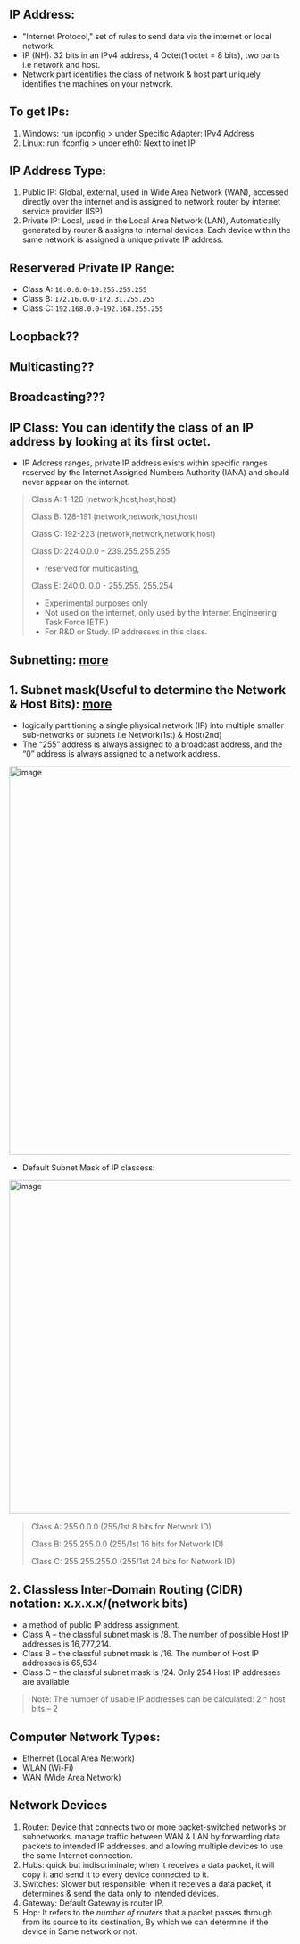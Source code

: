 ## IP Address:
- "Internet Protocol," set of rules to send data via the internet or local network.
- IP (NH): 32 bits in an IPv4 address, 4 Octet(1 octet = 8 bits), two parts i.e network and host.
- Network part identifies the class of network & host part uniquely identifies the machines on your network.

## To get IPs:
1. Windows: run ipconfig > under Specific Adapter: IPv4 Address
2. Linux: run ifconfig > under eth0: Next to inet IP

## IP Address Type:
1. Public IP: Global, external, used in  Wide Area Network (WAN), accessed directly over the internet and is assigned to network router by internet service provider (ISP)
2. Private IP: Local, used in the Local Area Network (LAN), Automatically generated by router & assigns to internal devices. Each device within the same network is assigned a unique private IP address.

## Reservered Private IP Range:
- Class A: `10.0.0.0-10.255.255.255`
- Class B: `172.16.0.0-172.31.255.255`
- Class C: `192.168.0.0-192.168.255.255`

## Loopback??
## Multicasting??
## Broadcasting???


## IP Class: You can identify the class of an IP address by looking at its first octet.
- IP Address ranges, private IP address exists within specific ranges reserved by the Internet Assigned Numbers Authority (IANA) and should never appear on the internet. 
> Class A: 1-126 (network,host,host,host)
> 
> Class B: 128-191 (network,network,host,host)
> 
> Class C: 192-223 (network,network,network,host)
> 
> Class D: 224.0.0.0 – 239.255.255.255
> - reserved for multicasting, 
>  
> Class E: 240.0. 0.0 - 255.255. 255.254
> - Experimental purposes only
> - Not used on the internet, only used by the Internet Engineering Task Force IETF.)
> - For R&D or Study. IP addresses in this class.


## Subnetting: [more](https://avinetworks.com/glossary/subnet-mask/)
## 1. Subnet mask(Useful to determine the Network & Host Bits): [more](http://www.steves-internet-guide.com/subnetting-subnet-masks-explained/#:~:text=A%20class%20C%20network%20would,24%20following%20the%20IP%20address.)
- logically partitioning a single physical network (IP) into multiple smaller sub-networks or subnets i.e Network(1st) & Host(2nd)
- The “255” address is always assigned to a broadcast address, and the “0” address is always assigned to a network address.

<img width="696" alt="image" src="https://user-images.githubusercontent.com/40174034/214025494-2aaca0ce-a07a-4f64-bbc6-d028effc02c8.png">


- Default Subnet Mask of IP classess:
<img width="598" alt="image" src="https://user-images.githubusercontent.com/40174034/231966299-5bfea75f-5c3e-4fe1-a87d-cabb628814f0.png">

> Class A: 255.0.0.0 (255/1st 8 bits for Network ID)
> 
> Class B: 255.255.0.0 (255/1st 16 bits for Network ID)
> 
> Class C: 255.255.255.0 (255/1st 24 bits for Network ID)

## 2. Classless Inter-Domain Routing (CIDR) notation: x.x.x.x/(network bits)
- a method of public IP address assignment.
- Class A – the classful subnet mask is /8. The number of possible Host IP addresses is 16,777,214.
- Class B – the classful subnet mask is /16. The number of Host IP addresses is 65,534
- Class C – the classful subnet mask is /24. Only 254 Host IP addresses are available
> Note: The number of usable IP addresses can be calculated: 2 ^ host bits – 2

## Computer Network Types:
- Ethernet (Local Area Network)
- WLAN (Wi-Fi)
- WAN (Wide Area Network)


## Network Devices
1. Router: Device that connects two or more packet-switched networks or subnetworks. manage traffic between WAN & LAN by forwarding data packets to intended IP addresses, and allowing multiple devices to use the same Internet connection.
2. Hubs: quick but indiscriminate; when it receives a data packet, it will copy it and send it to every device connected to it.
3. Switches: Slower but responsible; when it receives a data packet, it determines & send the data only to intended devices.
4. Gateway: Default Gateway is router IP.
5. Hop: It refers to the *number of routers* that a packet passes through from its source to its destination, By which we can determine if the device in Same network or not.
